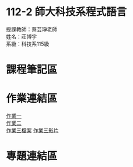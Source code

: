 # 112-2 師大科技系程式語言
授課教師：蔡芸琤老師  
姓名：莊博宇  
系級：科技系115級
# 課程筆記區
# 作業連結區
[作業一](https://youtu.be/AWD80X-3aig)  
[作業二](https://github.com/jasonchu123/112-2/blob/main/%E4%BD%9C%E6%A5%AD%E4%BA%8C/%E4%BD%9C%E6%A5%AD%E4%BA%8C.ipynb)  
[作業三檔案](https://github.com/jasonchu123/112-2/tree/main/%E4%BD%9C%E6%A5%AD%E4%B8%89) [作業三影片](https://youtu.be/d48KbUf9o4I)
# 專題連結區
